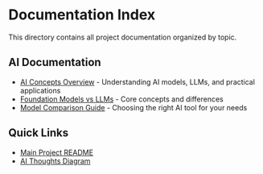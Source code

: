 # Documentation Index

This directory contains all project documentation organized by topic.

## AI Documentation

- [AI Concepts Overview](ai/README.md) - Understanding AI models, LLMs, and practical applications
- [Foundation Models vs LLMs](ai/foundation-models-vs-llms.md) - Core concepts and differences
- [Model Comparison Guide](ai/model-comparison.md) - Choosing the right AI tool for your needs

## Quick Links

- [Main Project README](../README.md)
- [AI Thoughts Diagram](ai/diagrams/ai-thoughts.drawio)
